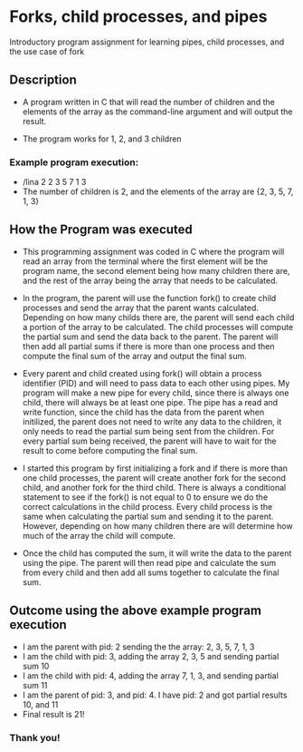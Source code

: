 # Forks, child processes, and pipes
Introductory program assignment for learning pipes, child processes, and the use case of fork

## Description
- A program written in C that will read the number of children and the elements of the array as the command-line argument and will output the result. 

- The program works for 1, 2, and 3 children

### Example program execution:
- /lina 2 2 3 5 7 1 3 
- The number of children is 2, and the elements of the array are {2, 3, 5, 7, 1, 3}

## How the Program was executed

- This programming assignment was coded in C where the program will read an array from the terminal where the first element will be the program name, the second element being how many children there are, and the rest of the array being the array that needs to be calculated. 

- In the program, the parent will use the function fork() to create child processes and send the array that the parent wants calculated. Depending on how many childs there are, the parent will send each child a portion of the array to be calculated. The child processes will compute the partial sum and send the data back to the parent. The parent will then add all partial sums if there is more than one process and then compute the final sum of the array and output the final sum.

- Every parent and child created using fork() will obtain a process identifier (PID) and will need to pass data to each other using pipes. My program will make a new pipe for every child, since there is always one child, there will always be at least one pipe. The pipe has a read and write function, since the child has the data from the parent when initilized, the parent does not need to write any data to the children, it only needs to read the partial sum being sent from the children. For every partial sum being received, the parent will have to wait for the result to come before computing the final sum.

- I started this program by first initializing a fork and if there is more than one child processes, the parent will create another fork for the second child, and another fork for the third child. There is always a conditional statement to see if the fork() is not equal to 0 to ensure we do the correct calculations in the child process. Every child process is the same when calculating the partial sum and sending it to the parent. However, depending on how many children there are will determine how much of the array the child will compute.

- Once the child has computed the sum, it will write the data to the parent using the pipe. The parent will then read pipe and calculate the sum from every child and then add all sums together to calculate the final sum.

## Outcome using the above example program execution
- I am the parent with pid: 2 sending the the array: 2, 3, 5, 7, 1, 3
- I am the child with pid: 3, adding the array 2, 3, 5 and sending partial sum 10
- I am the child with pid: 4, adding the array 7, 1, 3, and sending partial sum 11
- I am the parent of pid: 3, and pid: 4.  I have pid: 2 and got partial results 10, and 11
- Final result is 21!

### Thank you!

